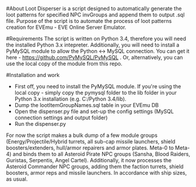 #About
Loot Disperser is a script designed to automatically generate the loot patterns for specified NPC invGroups and append them to output .sql file.
Purpose of the script is to automate the process of loot patterns creation for EVEmu - EVE Online Server Emulator.

#Requirements
The script is written on Python 3.4, therefore you will need the installed Python 3.x intepreter.
Additionally, you will need to install a PyMySQL module to allow the Python <-> MySQL connection. You can get it here - https://github.com/PyMySQL/PyMySQL . 
Or, alternatively, you can use the local copy of the module from this repo.

#Installation and work
- First off, you need to install the PyMySQL module. If you're using the local copy - simply copy the pymysql folder to the lib folder in your Python 3.x installation (e.g. C:/Python 3.4/lib).
- Dump the lootItemGroupNames.sql table in your EVEmu DB
- Open the dispenser.py file and set-up the config settings (MySQL connection settings and output folder)
- Run the dispenser.py

For now the script makes a bulk dump of a few module groups (Energy/Projectile/Hybrid turrets, all sub-cap missile launchers, shield boosters/extenders, hull/armor repairers and armor plates. Meta-0 to Meta-4) and binds them to all Asteroid Pirate NPC groups (Sansha, Blood Raiders, Guristas, Serpentis, Angel Cartel).
Additionally, it now processes the Asteroid Commander NPC groups, adding them the faction turrets, shield boosters, armor reps and missile launchers. In accordance with ship sizes, as usual.
